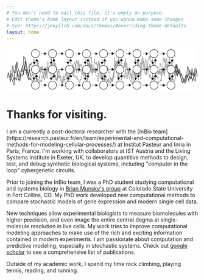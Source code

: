 ```yaml
---
# You don't need to edit this file, it's empty on purpose.
# Edit theme's home layout instead if you wanna make some changes
# See: https://jekyllrb.com/docs/themes/#overriding-theme-defaults
layout: home
---
```

<p align="center">
<img  src="/assets/header_fig.png" alt="rectangle" style="width: 500px" />
</p>
<h1> Thanks for visiting.</h1>
I am a currently a post-doctoral researcher with the [InBio team](https://research.pasteur.fr/en/team/experimental-and-computational-methods-for-modeling-cellular-processes/) at Institut Pasteur and Inria in Paris, France. I'm working with collaborators at IST Austria and the Living Systems Institute in Exeter, UK, to develop quantitive methods to design, test, and debug synthetic biological systems, including "computer in the loop" cybergenetic circuits.

Prior to joining the InBio team,  I was a PhD student studying computational and systems biology in [Brian Munsky's group](http://www.engr.colostate.edu/~munsky/) at Colorado State University in Fort Collins, CO.
My PhD work developed new computational methods to compare stochastic models of gene expression and modern single cell data. 

New techniques allow experimental biologists to measure biomolecules with higher precision, and even image the entire central dogma at single-molecule resolution in live cells. My work tries to improve computational modeling approaches to make use of the rich and exciting information contained in modern experiments. 
I am passionate about computation and predictive modeling, especially in stochastic systems. Check out [google scholar](https://scholar.google.com/citations?user=PrYu53UAAAAJ&hl=en&authuser=1&oi=ao) to see a comprehensive list of publications. 


Outside of my academic work, I spend my time rock climbing, playing tennis, reading, and running.
